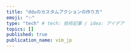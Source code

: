 ```yaml
---
title: "dduのカスタムアクションの作り方"
emoji: "✨"
type: "tech" # tech: 技術記事 / idea: アイデア
topics: []
published: true
publication_name: vim_jp
---
```

